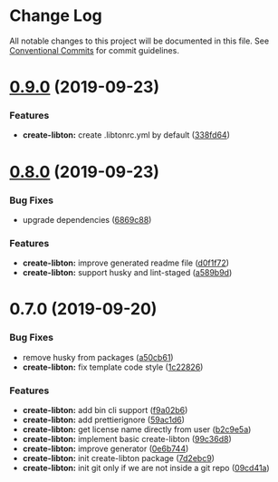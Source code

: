 # Change Log

All notable changes to this project will be documented in this file.
See [Conventional Commits](https://conventionalcommits.org) for commit guidelines.

# [0.9.0](https://github.com/libton-project/libton/compare/v0.8.0...v0.9.0) (2019-09-23)


### Features

* **create-libton:** create .libtonrc.yml by default ([338fd64](https://github.com/libton-project/libton/commit/338fd64))





# [0.8.0](https://github.com/libton-project/libton/compare/v0.7.0...v0.8.0) (2019-09-23)


### Bug Fixes

* upgrade dependencies ([6869c88](https://github.com/libton-project/libton/commit/6869c88))


### Features

* **create-libton:** improve generated readme file ([d0f1f72](https://github.com/libton-project/libton/commit/d0f1f72))
* **create-libton:** support husky and lint-staged ([a589b9d](https://github.com/libton-project/libton/commit/a589b9d))





# 0.7.0 (2019-09-20)

### Bug Fixes

- remove husky from packages ([a50cb61](https://github.com/libton-project/libton/commit/a50cb61))
- **create-libton:** fix template code style ([1c22826](https://github.com/libton-project/libton/commit/1c22826))

### Features

- **create-libton:** add bin cli support ([f9a02b6](https://github.com/libton-project/libton/commit/f9a02b6))
- **create-libton:** add prettierignore ([59ac1d6](https://github.com/libton-project/libton/commit/59ac1d6))
- **create-libton:** get license name directly from user ([b2c9e5a](https://github.com/libton-project/libton/commit/b2c9e5a))
- **create-libton:** implement basic create-libton ([99c36d8](https://github.com/libton-project/libton/commit/99c36d8))
- **create-libton:** improve generator ([0e6b744](https://github.com/libton-project/libton/commit/0e6b744))
- **create-libton:** init create-libton package ([7d2ebc9](https://github.com/libton-project/libton/commit/7d2ebc9))
- **create-libton:** init git only if we are not inside a git repo ([09cd41a](https://github.com/libton-project/libton/commit/09cd41a))
